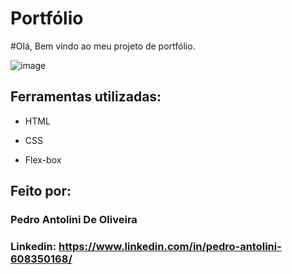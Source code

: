 # Portfólio 

#Olá, Bem vindo ao meu projeto de portfólio.

![image](https://user-images.githubusercontent.com/77756047/211304452-220fedf0-f91b-490f-8a65-a60ce860bc5c.png)

## Ferramentas utilizadas:

* HTML

* CSS

* Flex-box

## Feito por:

### Pedro Antolini De Oliveira

### Linkedin: https://www.linkedin.com/in/pedro-antolini-608350168/
